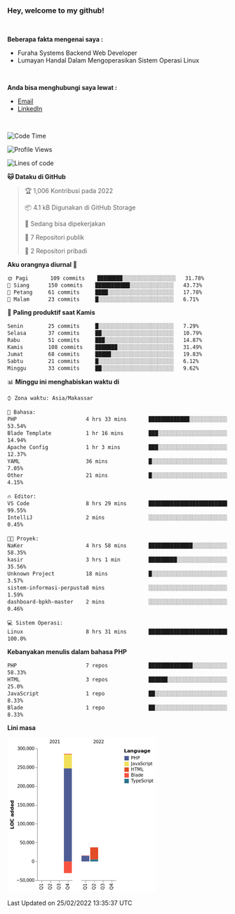 <h3>Hey, welcome to my github!</h3>

<br>

<p><strong>Beberapa fakta mengenai saya :</strong></p>

<ul>
  <li>Furaha Systems Backend Web Developer</li>
  <li>Lumayan Handal Dalam Mengoperasikan Sistem Operasi Linux</li>
</ul>

<br>

<p><strong>Anda bisa menghubungi saya lewat :</strong></p>

<ul>
  <li><a href="mailto:renaldiapriyanto419@gmail.com">Email</a></li>
  <li><a href="https://www.linkedin.com/in/renaldi-kadang-314314206/">LinkedIn</a></li>
</ul>

<br>

<!--START_SECTION:waka-->
![Code Time](http://img.shields.io/badge/Code%20Time-16%20hrs%2038%20mins-blue)

![Profile Views](http://img.shields.io/badge/Profil%20dilihat-28-blue)

![Lines of code](https://img.shields.io/badge/Sejak%20Hello%20World%20aku%20telah%20menulis-283%20Thousand%20baris%20kode-blue)

**🐱 Dataku di GitHub** 

> 🏆 1,006 Kontribusi pada 2022
 > 
> 📦 4.1 kB Digunakan di GitHub Storage 
 > 
> 💼 Sedang bisa dipekerjakan
 > 
> 📜 7 Repositori publik 
 > 
> 🔑 2 Repositori pribadi  
 > 
**Aku orangnya diurnal 🐤** 

```text
🌞 Pagi       109 commits    ████████░░░░░░░░░░░░░░░░░   31.78% 
🌆 Siang      150 commits    ███████████░░░░░░░░░░░░░░   43.73% 
🌃 Petang     61 commits     ████░░░░░░░░░░░░░░░░░░░░░   17.78% 
🌙 Malam      23 commits     █░░░░░░░░░░░░░░░░░░░░░░░░   6.71%

```
📅 **Paling produktif saat Kamis** 

```text
Senin        25 commits     █░░░░░░░░░░░░░░░░░░░░░░░░   7.29% 
Selasa       37 commits     ██░░░░░░░░░░░░░░░░░░░░░░░   10.79% 
Rabu         51 commits     ███░░░░░░░░░░░░░░░░░░░░░░   14.87% 
Kamis        108 commits    ███████░░░░░░░░░░░░░░░░░░   31.49% 
Jumat        68 commits     █████░░░░░░░░░░░░░░░░░░░░   19.83% 
Sabtu        21 commits     █░░░░░░░░░░░░░░░░░░░░░░░░   6.12% 
Minggu       33 commits     ██░░░░░░░░░░░░░░░░░░░░░░░   9.62%

```


📊 **Minggu ini menghabiskan waktu di** 

```text
⌚︎ Zona waktu: Asia/Makassar

💬 Bahasa: 
PHP                      4 hrs 33 mins       █████████████░░░░░░░░░░░░   53.54% 
Blade Template           1 hr 16 mins        ███░░░░░░░░░░░░░░░░░░░░░░   14.94% 
Apache Config            1 hr 3 mins         ███░░░░░░░░░░░░░░░░░░░░░░   12.37% 
YAML                     36 mins             █░░░░░░░░░░░░░░░░░░░░░░░░   7.05% 
Other                    21 mins             █░░░░░░░░░░░░░░░░░░░░░░░░   4.15%

🔥 Editor: 
VS Code                  8 hrs 29 mins       █████████████████████████   99.55% 
IntelliJ                 2 mins              ░░░░░░░░░░░░░░░░░░░░░░░░░   0.45%

🐱‍💻 Proyek: 
NaKer                    4 hrs 58 mins       ██████████████░░░░░░░░░░░   58.35% 
kasir                    3 hrs 1 min         █████████░░░░░░░░░░░░░░░░   35.56% 
Unknown Project          18 mins             █░░░░░░░░░░░░░░░░░░░░░░░░   3.57% 
sistem-informasi-perpusta8 mins              ░░░░░░░░░░░░░░░░░░░░░░░░░   1.59% 
dashboard-bpkh-master    2 mins              ░░░░░░░░░░░░░░░░░░░░░░░░░   0.46%

💻 Sistem Operasi: 
Linux                    8 hrs 31 mins       █████████████████████████   100.0%

```

**Kebanyakan menulis dalam bahasa PHP** 

```text
PHP                      7 repos             ██████████████░░░░░░░░░░░   58.33% 
HTML                     3 repos             ██████░░░░░░░░░░░░░░░░░░░   25.0% 
JavaScript               1 repo              ██░░░░░░░░░░░░░░░░░░░░░░░   8.33% 
Blade                    1 repo              ██░░░░░░░░░░░░░░░░░░░░░░░   8.33%

```


**Lini masa**

![Chart not found](https://raw.githubusercontent.com/Sylent-Sys/Sylent-Sys/main/charts/bar_graph.png) 


 Last Updated on 25/02/2022 13:35:37 UTC
<!--END_SECTION:waka-->
